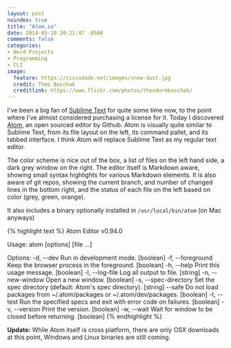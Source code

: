 ```yaml
---
layout: post
noindex: true
title: "Atom.io"
date: 2014-05-10 20:21:47 -0500
comments: false
categories:
- Nerd Projects
- Programming
- CLI
image:
  feature: https://ciscodude.net/images/snow-dust.jpg
  credit: Theo Baschak
  creditlink: https://www.flickr.com/photos/theodorebaschak/
---
```

I've been a big fan of [Sublime Text](http://www.sublimetext.com/) for quite some time now, to the point where I've almost considered purchasing a license for it. Today I discovered [Atom](https://atom.io/), an open sourced editor by Github. Atom is visually quite similar to Sublime Text, from its file layout on the left, its command pallet, and its tabbed interface. I think Atom will replace Sublime Text as my regular text editor.

The color scheme is nice out of the box, a list of files on the left hand side, a dark grey window on the right. The editor itself is Markdown aware, showing small syntax highlights for various Markdown elements. It is also aware of git repos, showing the current branch, and number of changed lines in the bottom right, and the status of each file on the left based on color (grey, green, orange).

It also includes a binary optionally installed in `/usr/local/bin/atom` (on Mac anyways)

{% highlight text %}
Atom Editor v0.94.0

Usage: atom [options] [file ...]

Options:
  -d, --dev             Run in development mode.                                             [boolean]
  -f, --foreground      Keep the browser process in the foreground.                          [boolean]
  -h, --help            Print this usage message.                                            [boolean]
  -l, --log-file        Log all output to file.                                              [string]
  -n, --new-window      Open a new window.                                                   [boolean]
  -s, --spec-directory  Set the spec directory (default: Atom's spec directory).             [string]
  --safe                Do not load packages from ~/.atom/packages or ~/.atom/dev/packages.  [boolean]
  -t, --test            Run the specified specs and exit with error code on failures.        [boolean]
  -v, --version         Print the version.                                                   [boolean]
  -w, --wait            Wait for window to be closed before returning.                       [boolean]
{% endhighlight %}

**Update:** While Atom itself is cross platform, there are only OSX downloads at this point, Windows and Linux binaries are still coming.
